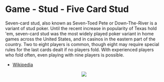 # Game - Stud - Five Card Stud

Seven-card stud, also known as Seven-Toed Pete or Down-The-River is a variant of stud poker. Until the recent increase in popularity of Texas hold 'em, seven-card stud was the most widely played poker variant in home games across the United States, and in casinos in the eastern part of the country. Two to eight players is common, though eight may require special rules for the last cards dealt if no players fold. With experienced players who fold often, even playing with nine players is possible. 

 * [Wikipedia](https://en.wikipedia.org/wiki/Seven-card_stud)

<p align=center><img src="https://github.com/Ericmas001/BluffinMuffin.Protocol/blob/develop/Documentation/Activities/Protocol.Game.Variant.Stud.SevenCardsStud.png"></p>